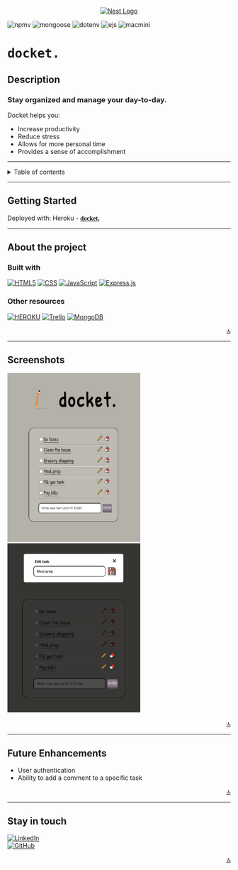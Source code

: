 
<p align="center">
  <a href="https://docket-project-two.herokuapp.com/" target="_blank"><img src="https://cdn-icons-png.flaticon.com/512/9812/9812330.png" width="120" alt="Nest Logo" /></a>
</p>

![npmv][npm-v] ![mongoose][mongoose-img] ![dotenv][dotenv-img]
![ejs][ejs-img] ![macmini][mac-mini] 


# <span style="font-family: andale mono, monospace">**docket.** <span>

## **Description**    
### Stay organized and manage your day-to-day.  <br>
Docket helps you: 
- Increase productivity
- Reduce stress
- Allows for more personal time
- Provides a sense of accomplishment

---

<!-- TABLE OF CONTENTS -->


<details>
<summary> Table of contents</summary>
<li><a href="#about-the-project">About the Project</a></li>
<li><a href="#screenshots">Screenshots</a></li>
<li><a href="#getting-started">Getting Started</a></li>
<li><a href="#future-enhancements">Future Enhancements</a></li>
<li><a href="#github-stats">GitHub Stats</a></li>
<li><a href="#stay-in-touch">Stay in touch</a></li>
</details>

---

## **Getting Started**

Deployed with: Heroku - <a href="https://docket-project-two.herokuapp.com/" target="_blank"><span style="font-family:Source Code Pro">**docket.**</span></a>

---
## **About the project**
### **Built with**


[![HTML5][html-img]][html-url]
[![CSS][css-img]][css-url]
[![JavaScript][js-img]][js-url]
[![Express.js][expressjs-img]][expressjs-url]
### **Other resources** 
[![HEROKU][heroku-img]][heroku-url] [![Trello][trello-img]][trello-url]  [![MongoDB][mongodb-img]][mongodb-url]


<div align="right">
    <a href="#top">🔝</a>
</div>

---

## **Screenshots**
<img src="md_imgs/Screenshot%202023-04-12%20at%204.16.07%20PM.png" width="300" height="381" alt="main page screenshot" /> <img src="md_imgs/Screenshot%202023-04-12%20at%204.16.31%20PM.png" width="300" height="auto" alt="main page screenshot" />



<div align="right">
    <a href="#top">🔝</a>
</div>


---

## **Future Enhancements**

- User authentication
- Ability to add a comment to a specific task

<div align="right">
    <a href="#top">🔝</a>
</div>

---

## Stay in touch
[![LinkedIn][linkedin-img]][linkedin-url]<br>
[![GitHub][github-img]][github-url]<br>



<div align="right">
    <a href="#top">🔝</a>
</div>



<!-- markdown links and images-->
[html-img]: https://img.shields.io/badge/HTML-239120?style=for-the-badge&logo=html5&logoColor=white
[css-img]: https://img.shields.io/badge/CSS3-1572B6?style=for-the-badge&logo=css3&logoColor=white
[js-img]: https://img.shields.io/badge/JavaScript-323330?style=for-the-badge&logo=javascript&logoColor=F7DF1E
[google-fonts-img]: https://img.shields.io/badge/%20-Google%20Fonts-blue
[jquery-img]: https://img.shields.io/badge/%20-jQuery-success
[github-img]: https://img.shields.io/badge/GitHub-100000?style=for-the-badge&logo=github&logoColor=white
[linkedin-img]: https://img.shields.io/badge/LinkedIn-0077B5?style=for-the-badge&logo=linkedin&logoColor=white
[nodejs-img]: https://img.shields.io/badge/Node.js-43853D?style=for-the-badge&logo=node.js&logoColor=white
[mongodb-img]: https://img.shields.io/badge/MongoDB-4EA94B?style=for-the-badge&logo=mongodb&logoColor=white
[heroku-img]: https://img.shields.io/badge/Heroku-430098?style=for-the-badge&logo=heroku&logoColor=white
[trello-img]: https://img.shields.io/badge/Trello-0052CC?style=for-the-badge&logo=trello&logoColor=white
[github-stats]: https://github-readme-stats.vercel.app/api/top-langs/?username=arjybltrn&theme=blue-green
[npm-v]: https://img.shields.io/badge/npm-v9.6.2-blue
[mac-mini]: https://img.shields.io/badge/Apple-Mac%20Mini-lightgrey
[slack-img]: https://img.shields.io/badge/Slack-4A154B?style=for-the-badge&logo=slack&logoColor=white
[dotenv-img]: https://img.shields.io/badge/dotenv-%5Ev16.0.3-orange
[ejs-img]: https://img.shields.io/badge/express-%5Ev4.18.2-yellow
[mongoose-img]: https://img.shields.io/badge/mongoose-%5Ev7.0.3-red
[expressjs-img]: https://img.shields.io/badge/EJS-404D59?style=for-the-badge
<!-- URLs -->

[html-url]: https://developer.mozilla.org/en-US/docs/Glossary/HTML5
[css-url]: https://developer.mozilla.org/en-US/docs/Web/CSS
[js-url]: https://developer.mozilla.org/en-US/docs/Web/JavaScript
[google-fonts-url]: https://fonts.google.com/
[jquery-url]: https://jquery.com/
[linkedin-url]: https://www.linkedin.com/in/arjaybeltran/
[github-url]: https://github.com/Arjybltrn
[mongodb-url]: https://www.mongodb.com/
[heroku-url]: https://docket-project-two.herokuapp.com/
[trello-url]: https://trello.com/b/TG3TXxyV/docket-crud-app
[nodejs-url]: https://nodejs.org/en
[slack-url]: U04RP3Z84RE
[expressjs-url]: https://expressjs.com/




